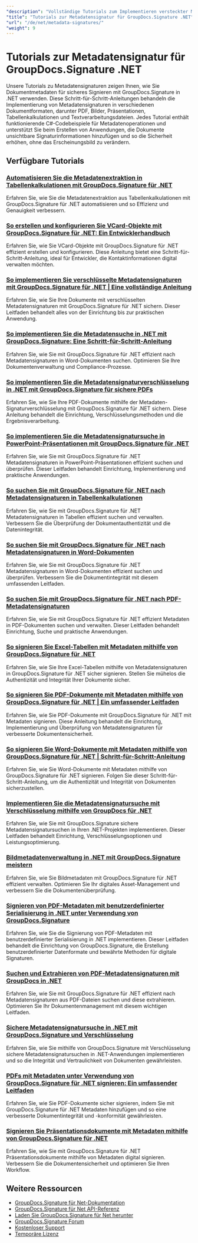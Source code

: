 ```yaml
---
"description": "Vollständige Tutorials zum Implementieren versteckter Metadatensignaturen in verschiedenen Dokumentformaten mit GroupDocs.Signature für .NET."
"title": "Tutorials zur Metadatensignatur für GroupDocs.Signature .NET"
"url": "/de/net/metadata-signatures/"
"weight": 9
---
```


# Tutorials zur Metadatensignatur für GroupDocs.Signature .NET

Unsere Tutorials zu Metadatensignaturen zeigen Ihnen, wie Sie Dokumentmetadaten für sicheres Signieren mit GroupDocs.Signature in .NET verwenden. Diese Schritt-für-Schritt-Anleitungen behandeln die Implementierung von Metadatensignaturen in verschiedenen Dokumentformaten, darunter PDF, Bilder, Präsentationen, Tabellenkalkulationen und Textverarbeitungsdateien. Jedes Tutorial enthält funktionierende C#-Codebeispiele für Metadatenoperationen und unterstützt Sie beim Erstellen von Anwendungen, die Dokumente unsichtbare Signaturinformationen hinzufügen und so die Sicherheit erhöhen, ohne das Erscheinungsbild zu verändern.

## Verfügbare Tutorials

### [Automatisieren Sie die Metadatenextraktion in Tabellenkalkulationen mit GroupDocs.Signature für .NET](./automate-metadata-extraction-groupdocs-signature-net/)
Erfahren Sie, wie Sie die Metadatenextraktion aus Tabellenkalkulationen mit GroupDocs.Signature für .NET automatisieren und so Effizienz und Genauigkeit verbessern.

### [So erstellen und konfigurieren Sie VCard-Objekte mit GroupDocs.Signature für .NET: Ein Entwicklerhandbuch](./create-configure-vcard-groupdocs-signature-dotnet/)
Erfahren Sie, wie Sie VCard-Objekte mit GroupDocs.Signature für .NET effizient erstellen und konfigurieren. Diese Anleitung bietet eine Schritt-für-Schritt-Anleitung, ideal für Entwickler, die Kontaktinformationen digital verwalten möchten.

### [So implementieren Sie verschlüsselte Metadatensignaturen mit GroupDocs.Signature für .NET | Eine vollständige Anleitung](./encrypted-metadata-signatures-groupdocs-signature-dotnet/)
Erfahren Sie, wie Sie Ihre Dokumente mit verschlüsselten Metadatensignaturen mit GroupDocs.Signature für .NET sichern. Dieser Leitfaden behandelt alles von der Einrichtung bis zur praktischen Anwendung.

### [So implementieren Sie die Metadatensuche in .NET mit GroupDocs.Signature: Eine Schritt-für-Schritt-Anleitung](./implement-metadata-search-net-groupdocs-signature-guide/)
Erfahren Sie, wie Sie mit GroupDocs.Signature für .NET effizient nach Metadatensignaturen in Word-Dokumenten suchen. Optimieren Sie Ihre Dokumentenverwaltung und Compliance-Prozesse.

### [So implementieren Sie die Metadatensignaturverschlüsselung in .NET mit GroupDocs.Signature für sichere PDFs](./groupdocs-signature-net-metadata-encryption/)
Erfahren Sie, wie Sie Ihre PDF-Dokumente mithilfe der Metadaten-Signaturverschlüsselung mit GroupDocs.Signature für .NET sichern. Diese Anleitung behandelt die Einrichtung, Verschlüsselungsmethoden und die Ergebnisverarbeitung.

### [So implementieren Sie die Metadatensignatursuche in PowerPoint-Präsentationen mit GroupDocs.Signature für .NET](./implement-metadata-signature-search-groupdocs-net/)
Erfahren Sie, wie Sie mit GroupDocs.Signature für .NET Metadatensignaturen in PowerPoint-Präsentationen effizient suchen und überprüfen. Dieser Leitfaden behandelt Einrichtung, Implementierung und praktische Anwendungen.

### [So suchen Sie mit GroupDocs.Signature für .NET nach Metadatensignaturen in Tabellenkalkulationen](./search-metadata-signatures-spreadsheets-groupdocs-dotnet/)
Erfahren Sie, wie Sie mit GroupDocs.Signature für .NET Metadatensignaturen in Tabellen effizient suchen und verwalten. Verbessern Sie die Überprüfung der Dokumentauthentizität und die Datenintegrität.

### [So suchen Sie mit GroupDocs.Signature für .NET nach Metadatensignaturen in Word-Dokumenten](./search-metadata-signatures-word-groupdocs-signature-net/)
Erfahren Sie, wie Sie mit GroupDocs.Signature für .NET Metadatensignaturen in Word-Dokumenten effizient suchen und überprüfen. Verbessern Sie die Dokumentintegrität mit diesem umfassenden Leitfaden.

### [So suchen Sie mit GroupDocs.Signature für .NET nach PDF-Metadatensignaturen](./master-pdf-metadata-search-groupdocs-signature-dotnet/)
Erfahren Sie, wie Sie mit GroupDocs.Signature für .NET effizient Metadaten in PDF-Dokumenten suchen und verwalten. Dieser Leitfaden behandelt Einrichtung, Suche und praktische Anwendungen.

### [So signieren Sie Excel-Tabellen mit Metadaten mithilfe von GroupDocs.Signature für .NET](./sign-excel-metadata-groupdocs-net/)
Erfahren Sie, wie Sie Ihre Excel-Tabellen mithilfe von Metadatensignaturen in GroupDocs.Signature für .NET sicher signieren. Stellen Sie mühelos die Authentizität und Integrität Ihrer Dokumente sicher.

### [So signieren Sie PDF-Dokumente mit Metadaten mithilfe von GroupDocs.Signature für .NET | Ein umfassender Leitfaden](./sign-pdf-metadata-groupdocs-signature-net/)
Erfahren Sie, wie Sie PDF-Dokumente mit GroupDocs.Signature für .NET mit Metadaten signieren. Diese Anleitung behandelt die Einrichtung, Implementierung und Überprüfung von Metadatensignaturen für verbesserte Dokumentensicherheit.

### [So signieren Sie Word-Dokumente mit Metadaten mithilfe von GroupDocs.Signature für .NET | Schritt-für-Schritt-Anleitung](./sign-word-docs-metadata-groupdocs-signature-net/)
Erfahren Sie, wie Sie Word-Dokumente mit Metadaten mithilfe von GroupDocs.Signature für .NET signieren. Folgen Sie dieser Schritt-für-Schritt-Anleitung, um die Authentizität und Integrität von Dokumenten sicherzustellen.

### [Implementieren Sie die Metadatensignatursuche mit Verschlüsselung mithilfe von GroupDocs für .NET](./groupdocs-signature-metadata-search-encryption-net/)
Erfahren Sie, wie Sie mit GroupDocs.Signature sichere Metadatensignatursuchen in Ihren .NET-Projekten implementieren. Dieser Leitfaden behandelt Einrichtung, Verschlüsselungsoptionen und Leistungsoptimierung.

### [Bildmetadatenverwaltung in .NET mit GroupDocs.Signature meistern](./mastering-image-metadata-groupdocs-signature-net/)
Erfahren Sie, wie Sie Bildmetadaten mit GroupDocs.Signature für .NET effizient verwalten. Optimieren Sie Ihr digitales Asset-Management und verbessern Sie die Dokumentenüberprüfung.

### [Signieren von PDF-Metadaten mit benutzerdefinierter Serialisierung in .NET unter Verwendung von GroupDocs.Signature](./pdf-metadata-signing-custom-serialization-net/)
Erfahren Sie, wie Sie die Signierung von PDF-Metadaten mit benutzerdefinierter Serialisierung in .NET implementieren. Dieser Leitfaden behandelt die Einrichtung von GroupDocs.Signature, die Erstellung benutzerdefinierter Datenformate und bewährte Methoden für digitale Signaturen.

### [Suchen und Extrahieren von PDF-Metadatensignaturen mit GroupDocs in .NET](./search-pdf-metadata-signatures-groupdocs-dotnet/)
Erfahren Sie, wie Sie mit GroupDocs.Signature für .NET effizient nach Metadatensignaturen aus PDF-Dateien suchen und diese extrahieren. Optimieren Sie Ihr Dokumentenmanagement mit diesem wichtigen Leitfaden.

### [Sichere Metadatensignatursuche in .NET mit GroupDocs.Signature und Verschlüsselung](./groupdocs-signature-net-encryption-metadata-search/)
Erfahren Sie, wie Sie mithilfe von GroupDocs.Signature mit Verschlüsselung sichere Metadatensignatursuchen in .NET-Anwendungen implementieren und so die Integrität und Vertraulichkeit von Dokumenten gewährleisten.

### [PDFs mit Metadaten unter Verwendung von GroupDocs.Signature für .NET signieren: Ein umfassender Leitfaden](./sign-pdf-metadata-groupdocs-signature-dotnet/)
Erfahren Sie, wie Sie PDF-Dokumente sicher signieren, indem Sie mit GroupDocs.Signature für .NET Metadaten hinzufügen und so eine verbesserte Dokumentintegrität und -konformität gewährleisten.

### [Signieren Sie Präsentationsdokumente mit Metadaten mithilfe von GroupDocs.Signature für .NET](./sign-presentation-metadata-groupdocs-signature-net/)
Erfahren Sie, wie Sie mit GroupDocs.Signature für .NET Präsentationsdokumente mithilfe von Metadaten digital signieren. Verbessern Sie die Dokumentensicherheit und optimieren Sie Ihren Workflow.

## Weitere Ressourcen

- [GroupDocs.Signature für Net-Dokumentation](https://docs.groupdocs.com/signature/net/)
- [GroupDocs.Signature für Net API-Referenz](https://reference.groupdocs.com/signature/net/)
- [Laden Sie GroupDocs.Signature für Net herunter](https://releases.groupdocs.com/signature/net/)
- [GroupDocs.Signature Forum](https://forum.groupdocs.com/c/signature)
- [Kostenloser Support](https://forum.groupdocs.com/)
- [Temporäre Lizenz](https://purchase.groupdocs.com/temporary-license/)